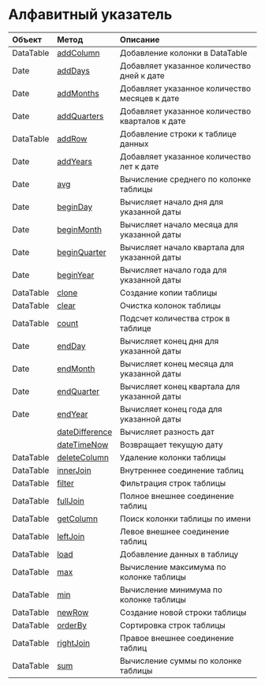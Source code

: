 # Алфавитный указатель

| Объект    | Метод                                             | Описание                                        |
| :-------- | :------------------------------------------------ | :---------------------------------------------- |
| DataTable | [addColumn](dataTable.md#addColumn)               | Добавление колонки в DataTable                  |
| Date      | [addDays](dateFunctions.md#adddays)               | Добавляет указанное количество дней к дате      |
| Date      | [addMonths](dateFunctions.md#addmonths)           | Добавляет указанное количество месяцев к дате   |
| Date      | [addQuarters](dateFunctions.md#addquarters)       | Добавляет указанное количество кварталов к дате |
| DataTable | [addRow](dataTable.md#addrow)                     | Добавление строки к таблице данных              |
| Date      | [addYears](dateFunctions.md#addyears)             | Добавляет указанное количество лет к дате       |
| Date      | [avg](dataTable.md#avg)                           | Вычисление среднего по колонке таблицы          |
| Date      | [beginDay](dateFunctions.md#beginday)             | Вычисляет начало дня для указанной даты         |
| Date      | [beginMonth](dateFunctions.md#beginmonth)         | Вычисляет начало месяца для указанной даты      |
| Date      | [beginQuarter](dateFunctions.md#beginquarter)     | Вычисляет начало квартала для указанной даты    |
| Date      | [beginYear](dateFunctions.md#beginyear)           | Вычисляет начало года для указанной даты        |
| DataTable | [clone](dataTable.md#clone)                       | Создание копии таблицы                          |
| DataTable | [clear](dataTable.md#clear)                       | Очистка колонок таблицы                         |
| DataTable | [count](dataTable.md#count)                       | Подсчет количества строк в таблице              |
| Date      | [endDay](dateFunctions.md#endday)                 | Вычисляет конец дня для указанной даты          |
| Date      | [endMonth](dateFunctions.md#endmonth)             | Вычисляет конец месяца для указанной даты       |
| Date      | [endQuarter](dateFunctions.md#endquarter)         | Вычисляет конец квартала для указанной даты     |
| Date      | [endYear](dateFunctions.md#endyear)               | Вычисляет конец года для указанной даты         |
|           | [dateDifference](dateFunctions.md#datedifference) | Вычисляет разность дат                          |
|           | [dateTimeNow](dateFunctions.md#datetimenow)       | Возвращает текущую дату                         |
| DataTable | [deleteColumn](dataTable.md#deletecolumn)         | Удаление колонки таблицы                        |
| DataTable | [innerJoin](dataTableJoins.md#inner-join)         | Внутреннее соединение таблиц                    |
| DataTable | [filter](dataTable.md#filter)                     | Фильтрация строк таблицы                        |
| DataTable | [fullJoin](dataTableJoins.md#full-join)           | Полное внешнее соединение таблиц                |
| DataTable | [getColumn](dataTable.md#getcolumn)               | Поиск колонки таблицы по имени                  |
| DataTable | [leftJoin](dataTableJoins.md#left-join)           | Левое внешнее соединение таблиц                 |
| DataTable | [load](dataTable.md#load)                         | Добавление данных в таблицу                     |
| DataTable | [max](dataTable#max)                              | Вычисление максимума по колонке таблицы         |
| DataTable | [min](dataTable#min)                              | Вычисление минимума по колонке таблицы          |
| DataTable | [newRow](dataTable.md#newrow)                     | Создание новой строки таблицы                   |
| DataTable | [orderBy](dataTable.md#orderby)                   | Сортировка строк таблицы                        |
| DataTable | [rightJoin](dataTableJoins.md#right-join)         | Правое внешнее соединение таблиц                |
| DataTable | [sum](dataTable.md#sum)                           | Вычисление суммы по колонке таблицы             |
